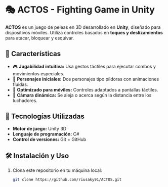 # 🎭 ACTOS - Fighting Game in Unity

**ACTOS** es un juego de peleas en 3D desarrollado en **Unity**, diseñado para dispositivos móviles. Utiliza controles basados en **toques y deslizamientos** para atacar, bloquear y esquivar. 

## 🚀 Características
- 🎮 **Jugabilidad intuitiva:** Usa gestos táctiles para ejecutar combos y movimientos especiales.
- 🥊 **Personajes iniciales:** Dos personajes tipo píldoras con animaciones fluidas.
- 📱 **Optimizado para móviles:** Controles adaptados a pantallas táctiles.
- 🎥 **Cámara dinámica:** Se aleja o acerca según la distancia entre los luchadores.

## 📌 Tecnologías Utilizadas
- **Motor de juego:** Unity 3D
- **Lenguaje de programación:** C#  
- **Control de versiones:** Git + GitHub

## 🛠️ Instalación y Uso
1. Clona este repositorio en tu máquina local:  
   ```bash
   git clone https://github.com/riusaky91/ACTOS.git

